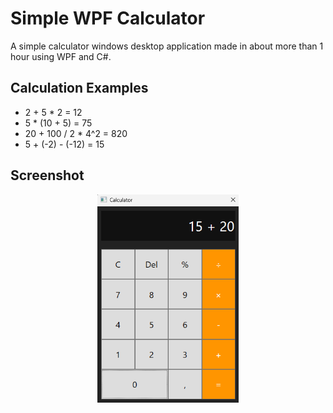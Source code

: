 # Simple WPF Calculator
A simple calculator windows desktop application made in about more than 1 hour using WPF and C#.

## Calculation Examples
- 2 + 5 * 2 = 12
- 5 * (10 + 5) = 75
- 20 + 100 / 2 * 4^2 = 820
- 5 + (-2) - (-12) = 15

## Screenshot
<p align="center">
  <img src="Docs/preview1.png" width="45%" alt="Gameplay Screenshot 1">
</p>
